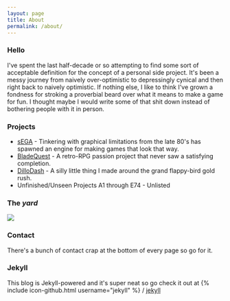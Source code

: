 ```yaml
---
layout: page
title: About
permalink: /about/
---
```


### Hello
I've spent the last half-decade or so attempting to find some sort of acceptable definition for the concept of a personal side project.  It's been a messy journey from naively over-optimistic to depressingly cynical and then right back to naively optimistic. If nothing else, I like to think I've grown a fondness for stroking a proverbial beard over what it means to make a game for fun.  I thought maybe I would write some of that shit down instead of bothering people with it in person.

### Projects
* [sEGA](https://github.com/britown88/sega) - Tinkering with graphical limitations from the late 80's has spawned an engine for making games that look that way.
* [BladeQuest](https://play.google.com/store/apps/details?id=bladequest.world) - A retro-RPG passion project that never saw a satisfying completion.
* [DilloDash](https://play.google.com/store/apps/details?id=com.horse.ddash) - A silly little thing I made around the grand flappy-bird gold rush.
* Unfinished/Unseen Projects A1 through E74 - Unlisted

### The *yard*
![](http://i.imgur.com/CEGFtRh.png)

### Contact
There's a bunch of contact crap at the bottom of every page so go for it.

### Jekyll
This blog is Jekyll-powered and it's super neat so go check it out at {% include icon-github.html username="jekyll" %} / [jekyll](https://github.com/jekyll/jekyll)
